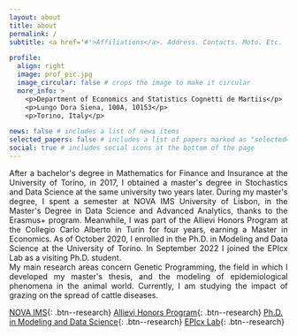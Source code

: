 ```yaml
---
layout: about
title: about
permalink: /
subtitle: <a href='#'>Affiliations</a>. Address. Contacts. Moto. Etc.

profile:
  align: right
  image: prof_pic.jpg
  image_circular: false # crops the image to make it circular
  more_info: >
    <p>Department of Economics and Statistics Cognetti de Martiis</p>
    <p>Lungo Dora Siena, 100A, 10153</p>
    <p>Torino, Italy</p>

news: false # includes a list of news items
selected_papers: false # includes a list of papers marked as "selected={true}"
social: true # includes social icons at the bottom of the page
---
```


<div style="text-align: justify">
After a bachelor's degree in Mathematics for Finance and Insurance at the University of Torino, in 2017, I obtained a master's degree in Stochastics and Data Science at the same university two years later. During my master's degree, I spent a semester at NOVA IMS University of Lisbon, in the Master's Degree in Data Science and Advanced Analytics, thanks to the Erasmus+ program. Meanwhile, I was part of the Allievi Honors Program at the Collegio Carlo Alberto in Turin for four years, earning a Master in Economics. As of October 2020, I enrolled in the Ph.D. in Modeling and Data Science at the University of Torino. In September 2022 I joined the EPIcx Lab as a visiting Ph.D. student.</div>
 
 
<div style="text-align: justify">
My main research areas concern Genetic Programming, the field in which I developed my master's thesis, and the modeling of epidemiological phenomena in the animal world. Currently, I am studying the impact of grazing on the spread of cattle diseases.</div>
 
 
[NOVA IMS](https://www.novaims.unl.pt/en/education/programs/postgraduate-programs-and-master-degree-programs/master-degree-program-in-data-science-and-advanced-analytics-with-a-specialization-in-data-science/){: .btn--research}
[Allievi Honors Program](https://www.carloalberto.org/education/allievi-honors-program/){: .btn--research}
[Ph.D. in Modeling and Data Science](https://dottorato-mds.campusnet.unito.it/do/home.pl){: .btn--research}
[EPIcx Lab](https://www.epicx-lab.com/){: .btn--research}
